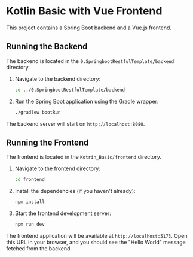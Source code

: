 # Kotlin Basic with Vue Frontend

This project contains a Spring Boot backend and a Vue.js frontend.

## Running the Backend

The backend is located in the `0.SpringbootRestfulTemplate/backend` directory.

1.  Navigate to the backend directory:
    ```sh
    cd ../0.SpringbootRestfulTemplate/backend
    ```
2.  Run the Spring Boot application using the Gradle wrapper:
    ```sh
    ./gradlew bootRun
    ```
The backend server will start on `http://localhost:8080`.

## Running the Frontend

The frontend is located in the `Kotrin_Basic/frontend` directory.

1.  Navigate to the frontend directory:
    ```sh
    cd frontend
    ```
2.  Install the dependencies (if you haven't already):
    ```sh
    npm install
    ```
3.  Start the frontend development server:
    ```sh
    npm run dev
    ```
The frontend application will be available at `http://localhost:5173`. Open this URL in your browser, and you should see the "Hello World" message fetched from the backend.
